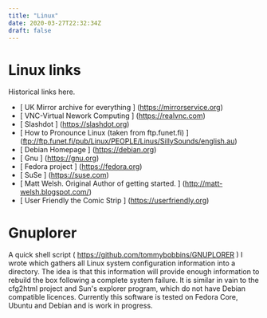 ```yaml
---
title: "Linux"
date: 2020-03-27T22:32:34Z
draft: false
---
```


# Linux links

Historical links here.

- [ UK Mirror archive for everything ] (https://mirrorservice.org)
- [ VNC-Virtual Nework Computing ] (https://realvnc.com)
- [ Slashdot ] (https://slashdot.org)
- [ How to Pronounce Linux (taken from ftp.funet.fi) ] (ftp://ftp.funet.fi/pub/Linux/PEOPLE/Linus/SillySounds/english.au) 
- [ Debian Homepage ] (https://debian.org)
- [ Gnu ] (https://gnu.org)
- [ Fedora project ] (https://fedora.org)
- [ SuSe ] (https://suse.com)
- [ Matt Welsh. Original Author of getting started. ] (http://matt-welsh.blogspot.com/)
- [ User Friendly the Comic Strip ] (https://userfriendly.org)

# Gnuplorer
A quick shell script ( https://github.com/tommybobbins/GNUPLORER ) I wrote which gathers all Linux system configuration information into a directory. The idea is that this information will provide enough information to rebuild the box following a complete system failure. It is similar in vain to the cfg2html project and Sun's explorer program, which do not have Debian compatible licences. Currently this software is tested on Fedora Core, Ubuntu and Debian and is work in progress.


